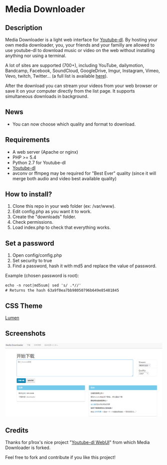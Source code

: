 # Media Downloader

## Description
Media Downloader is a light web interface for [Youtube-dl](https://github.com/rg3/youtube-dl).
By hosting your own media downloader, you, your friends and your familly are allowed to use youtube-dl to download music or video on the web without installing anything nor using a terminal.

A lot of sites are supported (700+), including YouTube, dailymotion, Bandcamp, Facebook, SoundCloud, GoogleDrive, Imgur, Instagram, Vimeo, Vevo, twitch, Twitter... (a full list is available [here](http://rg3.github.io/youtube-dl/supportedsites.html)).

After the download you can stream your videos from your web browser or save it on your computer directly from the list page.
It supports simultaneous downloads in background.

## News
- You can now choose which quality and format to download. 

## Requirements
- A web server (Apache or nginx)
- PHP >= 5.4
- Python 2.7 for Youtube-dl
- [Youtube-dl](https://github.com/rg3/youtube-dl)
- avconv or ffmpeg may be required for "Best Ever" quality (since it will merge both audio and video best available quality)

## How to install?
1. Clone this repo in your web folder (ex: /var/www).
2. Edit config.php as you want it to work.
3. Create the "downloads" folder. 
4. Check permissions.
5. Load index.php to check that everything works.

## Set a password
1. Open config/config.php
2. Set security to true
3. Find a password, hash it with md5 and replace the value of password.

Example (chosen password is root):

```
echo -n root|md5sum| sed 's/ .*//'
# Returns the hash 63a9f0ea7bb98050796b649e85481845
```

## CSS Theme
[Lumen](https://bootswatch.com/lumen/)

## Screenshots
![Main](https://github.com/smallwhiter/MediaDownloader-old/raw/master/MediaDownloader-old.PNG)


## Credits
Thanks for p1rox's nice project "[Youtube-dl WebUI](https://github.com/p1rox/Youtube-dl-WebUI)" from which Media Downloader is forked.

Feel free to fork and contribute if you like this project!
